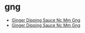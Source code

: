 # gng

 * [Ginger Dipping Sauce Nc Mm Gng](../../index/g/ginger-dipping-sauce-nc-mm-gng.json)
 * [Ginger Dipping Sauce Nc Mm Gng](../../index/g/ginger-dipping-sauce-nc-mm-gng.json)
